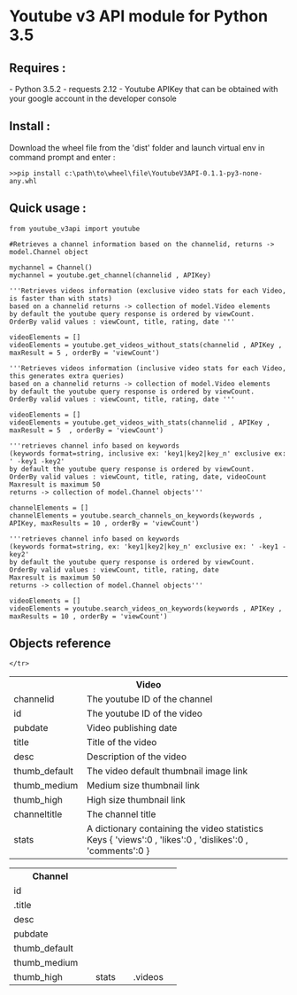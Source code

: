 <h1>Youtube v3 API module for Python 3.5</h1>

<h2>Requires :</h2>
    - Python 3.5.2
    - requests 2.12
    - Youtube APIKey that can be obtained with your google account in the developer console

<h2>Install :</h2>
Download the wheel file from the 'dist' folder and launch virtual env in command prompt and enter :

    >>pip install c:\path\to\wheel\file\YoutubeV3API-0.1.1-py3-none-any.whl


<h2>Quick usage :</h2>
    
    from youtube_v3api import youtube

    #Retrieves a channel information based on the channelid, returns -> model.Channel object
    
    mychannel = Channel()
    mychannel = youtube.get_channel(channelid , APIKey)
    
    '''Retrieves videos information (exclusive video stats for each Video, is faster than with stats) 
    based on a channelid returns -> collection of model.Video elements
    by default the youtube query response is ordered by viewCount.
    OrderBy valid values : viewCount, title, rating, date '''
    
    videoElements = []
    videoElements = youtube.get_videos_without_stats(channelid , APIKey , maxResult = 5 , orderBy = 'viewCount')

    '''Retrieves videos information (inclusive video stats for each Video, this generates extra queries) 
    based on a channelid returns -> collection of model.Video elements
    by default the youtube query response is ordered by viewCount. 
    OrderBy valid values : viewCount, title, rating, date '''
    
    videoElements = []
    videoElements = youtube.get_videos_with_stats(channelid , APIKey ,  maxResult = 5  , orderBy = 'viewCount')

    '''retrieves channel info based on keywords 
    (keywords format=string, inclusive ex: 'key1|key2|key_n' exclusive ex: ' -key1 -key2'
    by default the youtube query response is ordered by viewCount.
    OrderBy valid values : viewCount, title, rating, date, videoCount
    Maxresult is maximum 50
    returns -> collection of model.Channel objects'''
    
    channelElements = []
    channelElements = youtube.search_channels_on_keywords(keywords , APIKey, maxResults = 10 , orderBy = 'viewCount')

    '''retrieves channel info based on keywords 
    (keywords format=string, ex: 'key1|key2|key_n' exclusive ex: ' -key1 -key2'
    by default the youtube query response is ordered by viewCount. 
    OrderBy valid values : viewCount, title, rating, date
    Maxresult is maximum 50
    returns -> collection of model.Channel objects'''
    
    videoElements = []
    videoElements = youtube.search_videos_on_keywords(keywords , APIKey , maxResults = 10 , orderBy = 'viewCount')
    
    
<h2>Objects reference</h2>

<table>
    <tr>
        <th colspan=2>Video</th>
    </tr>
    <tr>
        <td>channelid</td><td>The youtube ID of the channel</td>
    </tr><tr>
        <td>id</td><td>The youtube ID of the video</td>
    </tr><tr>
        <td>pubdate</td><td>Video publishing date</td>
    </tr><tr>
        <td>title</td><td>Title of the video</td>
    </tr><tr>        
        <td>desc</td><td>Description of the video</td>
    </tr><tr>
        <td>thumb_default</td><td>The video default thumbnail image link</td>
    </tr><tr>
        <td>thumb_medium</td><td>Medium size thumbnail link</td>
   </tr><tr>
        <td>thumb_high</td><td>High size thumbnail link</td>
    </tr><tr>
        <td>channeltitle</td><td>The channel title</td>
    </tr><tr>
        <td>stats</td><td>A dictionary containing the video statistics<br/>
                           Keys { 'views':0 , 'likes':0 , 'dislikes':0 , 'comments':0 }</td>
                           
    </tr>
    
</table>

<table>
    <tr>
        <th colspan=2>Channel</th>
    </tr>
    <tr>
        <td>id</td><td></td>
    </tr><tr>
        <td>.title</td><td></td>
    </tr><tr>
        <td>desc</td><td></td>
   </tr><tr>
        <td>pubdate</td><td></td>
    </tr><tr>
        <td>thumb_default</td><td></td>
    </tr><tr>
        <td>thumb_medium</td><td></td>
    </tr><tr>
        <td>thumb_high</td><td></td>
        <td>stats</td><td></td>
        <td>.videos</td><td></td>
    </tr>
    
</table>

